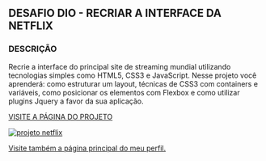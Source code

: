 ## DESAFIO DIO - RECRIAR A INTERFACE DA NETFLIX

### DESCRIÇÃO

Recrie a interface do principal site de streaming mundial utilizando tecnologias simples como HTML5, CSS3 e JavaScript. Nesse projeto você aprenderá: como estruturar um layout, técnicas de CSS3 com containers e variáveis, como posicionar os elementos com Flexbox e como utilizar plugins Jquery a favor da sua aplicação.


[VISITE A PÁGINA DO PROJETO](https://mhenrique94.github.io/dio-netflix/)

<a href="https://mhenrique94.github.io/dio-netflix/">
    <img src="https://mhenrique94.github.io/dio-netflix/raw/main/img/print.jpg" alt="projeto netflix"/></a>


[Visite também a página principal do meu perfil.](https://mhenrique94.github.io/)
